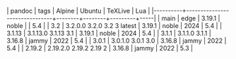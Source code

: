 | pandoc   | tags                          | Alpine | Ubuntu | TeXLive | Lua |
|----------+-------------------------------+--------+--------+---------+-----|
| main     | edge                          | 3.19.1 | noble  |         | 5.4 |
| 3.2      | 3.2.0.0  3.2.0  3.2  3 latest | 3.19.1 | noble  |    2024 | 5.4 |
| 3.1.13   | 3.1.13.0 3.1.13 3.1           | 3.19.1 | noble  |    2024 | 5.4 |
| 3.1.1    | 3.1.1.0  3.1.1                | 3.16.8 | jammy  |    2022 | 5.4 |
| 3.0.1    | 3.0.1.0  3.0.1  3.0           | 3.16.8 | jammy  |    2022 | 5.4 |
| 2.19.2   | 2.19.2.0 2.19.2 2.19 2        | 3.16.8 | jammy  |    2022 | 5.3 |
